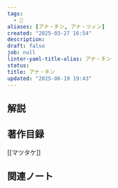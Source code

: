 ```yaml
---
tags:
  - 👤
aliases: [アナ・チン, アナ・ツィン]
created: "2025-03-27 16:54"
description: 
draft: false
job: null
linter-yaml-title-alias: アナ・チン
status: 
title: アナ・チン
updated: "2025-06-19 19:43"
---
```


## 解説

## 著作目録
[[マツタケ]]
## 関連ノート
